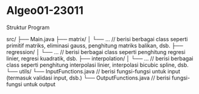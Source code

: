# Algeo01-23011

Struktur Program

src/
├── Main.java
├── matrix/
│   └── ... // berisi berbagai class seperti primitif matriks, eliminasi gauss, penghitung matriks balikan, dsb.
├── regression/
│   └── ... // berisi berbagai class seperti penghitung regresi linier, regresi kuadratik, dsb.
├── interpolation/
│   └── ... // berisi berbagai class seperti penghitung interpolasi linier, interpolasi bicubic spline, dsb.
└── utils/
    └── InputFunctions.java // berisi fungsi-fungsi untuk input (termasuk validasi input, dsb.)
    └── OutputFunctions.java // berisi fungsi-fungsi untuk output
